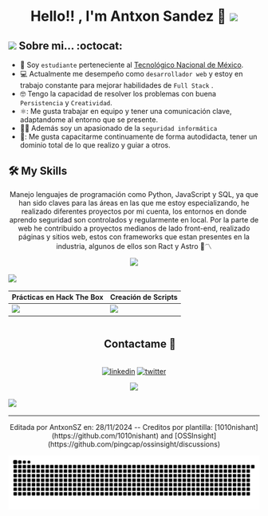 <h1  align="center">Hello!! , I'm Antxon Sandez  🔱 <img src="https://media.giphy.com/media/hvRJCLFzcasrR4ia7z/giphy.gif" width="35"</h1>
	
## <picture align="center"><img src = "https://github.com/7oSkaaa/7oSkaaa/blob/main/Images/about_me.gif?raw=true" width = 70px></picture> Sobre mi... :octocat:<br>

- :school: Soy `estudiante` perteneciente al [Tecnológico Nacional de México](https://zongolica.tecnm.mx/).
- 💻 Actualmente me desempeño como `desarrollador web` y estoy en trabajo constante para mejorar habilidades de `Full Stack` .
- :nerd_face: Tengo la capacidad de resolver los problemas con buena `Persistencia` y `Creatividad`.
- ⚛️: Me gusta trabajar en equipo y tener una comunicación clave, adaptandome al entorno que se presente.
- :technologist: Además soy un apasionado de la `seguridad informática`
- 🤔: Me gusta capacitarme continuamente de forma autodidacta, tener un dominio total de lo que realizo y guiar a otros.



###
## 🛠️ My Skills
<!--h1 without bottom border-->
<div id="user-content-toc">
<p align="center"> Manejo lenguajes de programación como Python, JavaScript y SQL, ya que han sido claves para las áreas en las que me estoy especializando, he realizado diferentes proyectos por mi cuenta, los entornos en donde aprendo seguridad son controlados y regularmente en local. Por la parte de web he contribuido a proyectos medianos de lado front-end, realizado páginas y sitios web, estos con frameworks que estan presentes en la industria, algunos de ellos son Ract y Astro 💯〽️</p>

</div>
<!--tech stack icons-->
<p align="center">
  <a href="https://skillicons.dev">
    <img src="https://skillicons.dev/icons?i=git,github,html,css,js,react,nextjs,nodejs,astro,tailwind,ts,npm,py,flask,django,linux,kali,debian,apple,docker,postgres,mysql,figma,vscode" />
  </a>
</p>

<img src="https://user-images.githubusercontent.com/73097560/115834477-dbab4500-a447-11eb-908a-139a6edaec5c.gif">

<!--INFORMACION DE SEGURIDAD-->
<p align="center"></p>

| Prácticas en Hack The Box | Creación de Scripts |
| ----------- | ----------- |
|<img src="https://next.ossinsight.io/widgets/official/analyze-repo-stars-map/thumbnail.png?activity=stars&repo_id=41986369&image_size=auto" />|<img src="https://next.ossinsight.io/widgets/official/analyze-repo-stars-history/thumbnail.png?repo_id=41986369&image_size=auto" />|


<!-- Connect with me -->
<!--h2 without bottom border-->
<div id="user-content-toc" align="center">
  <ul align="center">
    <summary><h2 style="display: inline-block">Contactame 🤝</h2></summary>
  </ul>
</div>

<!--icons and links-->
<p align="center">
<a href="https://www.linkedin.com/in/1010nishant/" target="blank"><img align="center" src="https://user-images.githubusercontent.com/88904952/234979284-68c11d7f-1acc-4f0c-ac78-044e1037d7b0.png" alt="linkedin" height="50" width="50" /></a>
<a href="https://twitter.com/1010nishant" target="blank"><img align="center" src="https://user-images.githubusercontent.com/88904952/234980676-61bfb021-ecc8-48f7-88e6-34c1b06c4a58.png" alt="twitter" height="50" width="50" /></a> 
  <p align="center">
  <a href="https://skillicons.dev">
    <img src="https://skillicons.dev/icons?i=git,github" />
  </a>
</p>
</p>


<!--horizontal divider(gradiant)-->
<img src="https://user-images.githubusercontent.com/73097560/115834477-dbab4500-a447-11eb-908a-139a6edaec5c.gif">



----------------------------------------------------------------------
<p align="center">Editada por AntxonSZ en: 28/11/2024 --
Creditos por plantilla: [1010nishant](https://github.com/1010nishant) and [OSSInsight](https://github.com/pingcap/ossinsight/discussions)</p>
	
<p align = "center">
	<img src = "https://github.com/7oSkaaa/7oSkaaa/blob/output/github-contribution-grid-snake.svg?" alt = "Snake Game"/>
</p>
